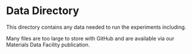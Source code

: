 # Data Directory

This directory contains any data needed to run the experiments including.

Many files are too large to store with GitHub and are available via 
our Materials Data Facility publication.
